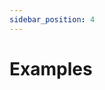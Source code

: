 ```yaml
---
sidebar_position: 4
---
```


# Examples

<!-- In order to understand what Juicebox can do, all you have to do is fully understand how one transaction works: [`JBController.launchProjectFor(...)`](/docs/v4/api/core/contracts/JBController.md#launchprojectfor), which creates a project, queues its first rulesets, and specifies where it can begin receiving and managing funds from.

```
function launchProjectFor(
  address owner,
  string calldata projectUri,
  JBRulesetConfig[] calldata rulesetConfigurations,
  JBTerminalConfig[] memory terminalConfigurations,
  string calldata memo
)
  external returns (uint256 projectId) { ... }
```

Here are some examples, starting with the simplest version:

*   For `projectUri` send a string that points to a JSON file on IPFS:

    ```javascript
    Example:

    "QmbH96jj8RTJgC9526RdsFs5dPvcsRfiRuD9797JXzcvbw"
    ```
*   For `rulesetConfigurations` send the following [`JBRulesetConfig`](/docs/v4/api/core/structs/jbrulesetconfig), [`JBRulesetMetadata`](/docs/v4/api/core/structs/jbrulesetmetadata), [`JBSplitGroup`](/docs/v4/api/core/structs/jbsplitgroup), [`JBSplit`](/docs/v4/api/core/structs/JBSplit.md), [`JBFundAccessLimitGroup`](/docs/v4/api/core/structs/jbfundaccesslimitgroup), [`JBCurrencyAmount`](/docs/v4/api/core/structs/jbcurrencyammount), [`JBTerminalConfig`](/docs/v4/api/core/structs/jbterminalconfig), and [`JBAccountingContext`](/docs/v4/api/core/structs/jbaccountingcontext) values:

    ```javascript
    Example:

    [{
      mustStartAtOrAfter: 0,
      duration: 0,
      weight: 1000000000000000000000000,
      discountRate: 0,
      ballot: 0x0000000000000000000000000000000000000000
      duration: 0,
      weight: 1000000000000000000000000,
      weightCutPercent: 0,
      approvalHook: 0x0000000000000000000000000000000000000000,
      metadata: {
        reservedPercent: 0,
        cashOutTaxRate: 0,
        baseCurrency: 0,
        pausePay: false,
        pauseCreditTransfers: false,
        allowOwnerMinting: false,
        allowSetCustomToken: false,
        allowTerminalMigration: false,
        allowSetTerminals: false,
        allowSetController: false,
        allowAddAccountingContext: false,
        allowAddPriceFeed: false,
        ownerMustSendPayouts: false,
        holdFees: false,
        useTotalSurplusForCashOuts: false,
        useDataHookForPay: false,
        useDataHookForCashOut: false,
        dataHook: 0x0000000000000000000000000000000000000000,
        metadata: 0
      }
      splitGroups: [{
        groupId: 1,
        splits: [{
          preferAddToBalance: false,
          percent: 50000000, // 5%, out of 1000000000
          projectId: 0,
          beneficiary: 0x0123456789012345678901234567890123456789,
          lockedUntil: 0,
          allocator: 0x0000000000000000000000000000000000000000
        },
        {
          preferAddToBalance: false,
          percent: 60000000, // 6%, out of 1000000000
          projectId: 420,
          beneficiary: 0x0123456789012345678901234567890123456789,
          lockedUntil: 0,
          hook: 0x0000000000000000000000000000000000000000
        },
        {
          preferAddToBalance: false,
          percent: 60000000, // 6%, out of 1000000000
          projectId: 421,
          beneficiary: 0x0123456789012345678901234567890123456789,
          lockedUntil: 0,
          hook: 0x0000000000000000000000000000000000000000
        },
        {
          preferAddToBalance: false,
          percent: 70000000, // 7%, out of 1000000000
          projectId: 0,
          beneficiary: 0x0000000000000000000000000000000000000000,
          lockedUntil: 1644543173,
          hook: 0x6969696969696969696969696969696969696969
        },
        {
          preferAddToBalance: false,
          percent: 10000000, // 1%, out of 1000000000
          projectId: 0,
          beneficiary: 0x0000000000000000000000000000000000000000,
          lockedUntil: 0,
          allocator: 0x0000000000000000000000000000000000000000
        }]
      }]
      fundAccessLimitGroups: [{
        terminal: <address of JBMultiTerminal>
        token: 0x000000000000000000000000000000000000EEEe, // Address representing ETH in JBTokens.
        payoutLimits: [{
          amount: 4200000000000000000,
          currency: 61166 // ETH
        }]
        surplusAllowances: [{
          amount: 6900000000000000000,
          currency: 1 // USD 
        }]
      }]
    }]
    ```

* For `_mustStartAtOrAfter` send current timestamp.
* For `_groupedSplits` send an empty array.
* For `_fundAccessConstraints` send an empty array.

*   For `terminalConfigurations` send the following  [`JBTerminalConfig`](/docs/v4/api/core/structs/jbterminalconfig), and [`JBAccountingContext`](/docs/v4/api/core/structs/jbaccountingcontext) values:

```javascript
Example:

[{
  terminal: <address of JBMultiTerminal>,
  accountingContextsToAccept: {
    token: 0x000000000000000000000000000000000000EEEe,
    decimals: 18,
    currency: 61166 // ETH
  }
}]
```

* For `_terminals` send an array only including the contract address of the [`JBETHPaymentTerminal3_1_2`](/docs/v4/api/core/contracts/or-payment-terminals/jbethpaymentterminal3_1_2/).

This is the most vanilla project you can launch, which also makes it cheapest to launch gas-wise. Relatively little needs to get saved into storage.

Under these conditions:

* Your project can begin receiving funds through the [`JBETHPaymentTerminal3_1_2`](/docs/v4/api/core/contracts/or-payment-terminals/jbethpaymentterminal3_1_2/).
* 1,000,000 of your project's tokens will be minted per ETH received since the configured `_data.weight` is `1000000000000000000000000`. (The raw value sent has 18 decimal places).
* All tokens minted as a result of received ETH will go to the beneficiary address specified by the payer of the ETH since the configured `_metadata.reservedRate` is 0.
* Nothing fancy will happen outside of the default token minting behavior since the configured `_metadata.useDataSourceForPay` is `false`.
* Nothing fancy will happen outside of the default token redemption behavior since the configured `_metadata.useDataSourceForRedeem` is `false`.
* None of the funds in the treasury can be distributed to the project owner since no `_fundAccessConstraints` were specified. This means all funds in the treasury are considered overflow. Since the configured `_metadata.redemptionRate` sent is `10000` (which represents [100%](/docs/v4/api/core/libraries/jbconstants/)), all outstanding tokens can be redeemed/burned to claim a proportional part of the overflow. This lets everyone who contributed funds reclaim their ETH if desired.
* A new funding cycle with an updated configuration can be triggered at any time by the project owner since the configured `_data.duration` of 0 and `_data.ballot` of `0x0000000000000000000000000000000000000000`. This lets the project owner capture an arbitrary amount of what is in the treasury at any given point by sending a reconfiguration transaction with `_fundAccessConstraints` specified.
* Your project will have basic project info with the IPFS file on `ipfs://QmbH96jj8RTJgC9526RdsFs5dPvcsRfiRuD9797JXzcvbw` (Juicebox Frontend use domain `0` to locate project metadata through IPFS, such as project name, logo, description, twitter handle and discord link)

#### Fund access limits 

* During each funding cycle with this configuration, the project can receive up to 4.2 ETH worth of tokens from the [`JBETHPaymentTerminal3_1_2`](/docs/v4/api/core/contracts/or-payment-terminals/jbethpaymentterminal3_1_2/), since the configured `distributionLimitCurrency` is 1 ([which represents ETH](/docs/v4/api/core/libraries/jbcurrencies)) and the `distributionLimit` is `4200000000000000000`. (The raw value sent has 18 decimal places).
* Anyone can call the [`JBPayoutRedemptionPaymentTerminal3_1_2.distributePayoutsOf(...)`](/docs/v4/api/core/contracts/or-payment-terminals/or-abstract/jbpayoutredemptionpaymentterminal3_1_2/#distributepayoutsof) transaction to send up to 4.2 ETH per funding cycle to the preconfigured splits. Since no splits were specified, all distributed funds go to the project owner.
* With each new funding cycle, another 4.2 ETH can be distributed.
* The project cannot distribute any funds in excess of the distribution limit since there is no `overflowAllowance`.

* Until a new reconfiguration transaction is sent, the project owner can send up to 690 USD worth of ETH tokens from the [`JBETHPaymentTerminal3_1_2`](/docs/v4/api/core/contracts/or-payment-terminals/jbethpaymentterminal3_1_2/) to any address it chooses since the configured `overflowAllowanceCurrency` is 2 ([which represents USD](/docs/v4/api/core/libraries/jbcurrencies)) and the `overflowAllowance` is `690000000000000000000` (the raw value sent has 18 decimal places).
* Meanwhile, all of the project's funds in the [`JBPayoutRedemptionPaymentTerminal3_1_2`](/docs/v4/api/core/contracts/or-payment-terminals/or-abstract/jbpayoutredemptionpaymentterminal3_1_2/) are considered overflow since there is no distribution limit.
* Rolled-over funding cycles (i.e. cycles with the same configuration) do not refresh the allowance.
* An overflow allowance is a free allowance the project can use without additional pre-programmed stipulations.

The `_distributionLimit` and `_overflowAllowance` parameters must fit in a `uint232`.

#### Grouped splits

If you wish to automatically split treasury payouts or reserved token distributions between various destinations (addresses, other Juicebox projects, or split allocator contracts), add some grouped splits to the [`launchProjectFor`](/docs/v4/api/core/contracts/or-controllers/jbcontroller3_1.md#launchprojectfor) transaction.

* If an `allocator` is provided, the split will try to send the split funds to it. Otherwise, if a `projectId` is provided the split will try to send funds to that projectId's Juicebox treasury by calling `pay(...)` or `addToBalanceOf(...)`, sending the project's tokens to the `beneficiary` if using `pay(...)`. Otherwise, if a `beneficiary` is provided the split funds will be sent directly to it. Otherwise, the split will not have a destination defined within it and so applications can treat it as a wild card. In this case, payouts send the split amount to the `msg.sender` of the transaction.
* There are 5 splits in this group.
  * The first will send 5% of the total directly to address `0x0123456789012345678901234567890123456789`.
  * The second will send 6% to the treasury of the Juicebox project with ID 420. Since `preferAddToBalance` is false, the payment will be made through the `pay(...)` function of the project's current primary terminal for the token being distributed. Project 420's tokens will be sent to address `0x0123456789012345678901234567890123456789.`.
  * The third will send 6% to the Juicebox treasury of project with ID 421. This project's tokens will be sent to address `0x0123456789012345678901234567890123456789.`, and they will be automatically claimed as ERC-20s in the beneficiary's wallet if the project has issued them due to the `preferClaimed` flag being `true`.
  * The fourth will send 7% to the `allocate` function in contract with address `0x6969696969696969696969696969696969696969` which must adhere to [`IJBSplitHook`](/docs/v4/api/core/interfaces/IJBSplitHook.md). This function will also receive all contextual information regarding the split for it to do custom things with. This split will not be editable or removable from the group during this funding cycle configuration while the `lockedUntil` date has yet to passed.
  * The last will send 1% of the total directly to `msg.sender` address since no destination was specified within the split.
  * All of the remaining funds (100% - 5% - 6% - 6% - 7% - 1% = 75%) will be sent to the project owner's address.
* Since the configured split group is 1 ([which represents ETH payouts](/docs/v4/api/core/libraries/jbsplitsgroups)), the protocol will use this group of splits when distributing funds from the ETH terminal.
* This splits will only apply to the funding cycle configuration during which they were set. Splits will have to be set again for future configurations.
* The same group split behavior applies to reserved tokens ([represented by group namespace 2](/docs/v4/api/core/libraries/jbsplitsgroups)), although those routed to a `projectId` will be sent to the project's owner, and those routed to an allocator will be sent to the contract before having the contract's `allocate` function called. -->
